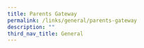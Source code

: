 ```yaml
---
title: Parents Gateway
permalink: /links/general/parents-gateway
description: ""
third_nav_title: General
---
```



